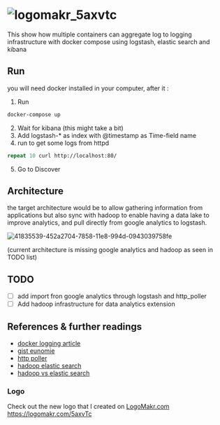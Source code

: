 # ![logomakr_5axvtc](https://user-images.githubusercontent.com/3071208/41837679-81e03624-785e-11e8-841c-4bd25a61b5cd.png)

This show how multiple containers can aggregate log to logging infrastructure with docker compose using logstash, elastic search and kibana

## Run

you will need docker installed in your computer, after it :

1. Run
```zsh
docker-compose up
```
2. Wait for kibana (this might take a bit)
3. Add logstash-* as index with @timestamp as Time-field name
4. run to get some logs from httpd
```zsh
repeat 10 curl http://localhost:80/ 
```
5. Go to Discover 

## Architecture

the target architecture would be to allow gathering information from applications but also sync with hadoop to enable having a data lake to improve analytics, and pull directly from google analytics to logstash.

![41835539-452a2704-7858-11e8-994d-0943039758fe](https://user-images.githubusercontent.com/3071208/41849145-2e0f2ee8-7880-11e8-9580-9fd0c1aa31fd.png)

(current architecture is missing google analytics and hadoop as seen in TODO list)

## TODO
- [ ] add import fron google analytics through logstash and http_poller
- [ ] Add hadoop infrastructure for data analytics extension

## References & further readings

- [docker logging article](https://docs.fluentd.org/v0.12/articles/docker-logging-efk-compose) 
- [gist eunomie](https://gist.github.com/eunomie/e7a183602b8734c47058d277700fdc2d) 
- [http poller](https://www.elastic.co/guide/en/logstash/current/plugins-inputs-http_poller.html)
- [hadoop elastic search](https://www.elastic.co/products/hadoop)
- [hadoop vs elastic search](https://blog.treasuredata.com/blog/2015/08/31/hadoop-vs-elasticsearch-for-advanced-analytics/)

### Logo

Check out the new logo that I created on <a href="http://logomakr.com" title="Logo Makr">LogoMakr.com</a> https://logomakr.com/5axvTc
